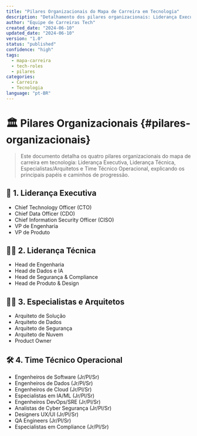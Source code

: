 ```yaml
---
title: "Pilares Organizacionais do Mapa de Carreira em Tecnologia"
description: "Detalhamento dos pilares organizacionais: Liderança Executiva, Liderança Técnica, Especialistas/Arquitetos e Time Técnico Operacional."
author: "Equipe de Carreiras Tech"
created_date: "2024-06-10"
updated_date: "2024-06-10"
version: "1.0"
status: "published"
confidence: "high"
tags:
  - mapa-carreira
  - tech-roles
  - pilares
categories:
  - Carreira
  - Tecnologia
language: "pt-BR"
---
```


# 🏛️ Pilares Organizacionais {#pilares-organizacionais}

<!-- summary:start -->
> Este documento detalha os quatro pilares organizacionais do mapa de carreira em tecnologia: Liderança Executiva, Liderança Técnica, Especialistas/Arquitetos e Time Técnico Operacional, explicando os principais papéis e caminhos de progressão.
<!-- summary:end -->

## 👔 1. Liderança Executiva
- Chief Technology Officer (CTO)
- Chief Data Officer (CDO)
- Chief Information Security Officer (CISO)
- VP de Engenharia
- VP de Produto

## 👨‍💻 2. Liderança Técnica
- Head de Engenharia
- Head de Dados e IA
- Head de Segurança & Compliance
- Head de Produto & Design

## 🧑‍🔬 3. Especialistas e Arquitetos
- Arquiteto de Solução
- Arquiteto de Dados
- Arquiteto de Segurança
- Arquiteto de Nuvem
- Product Owner

## 🛠️ 4. Time Técnico Operacional
- Engenheiros de Software (Jr/Pl/Sr)
- Engenheiros de Dados (Jr/Pl/Sr)
- Engenheiros de Cloud (Jr/Pl/Sr)
- Especialistas em IA/ML (Jr/Pl/Sr)
- Engenheiros DevOps/SRE (Jr/Pl/Sr)
- Analistas de Cyber Segurança (Jr/Pl/Sr)
- Designers UX/UI (Jr/Pl/Sr)
- QA Engineers (Jr/Pl/Sr)
- Especialistas em Compliance (Jr/Pl/Sr) 